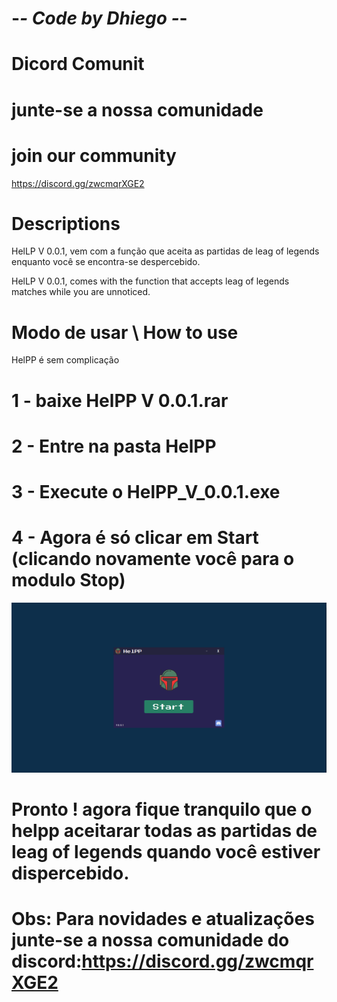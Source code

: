 # -*- Code by Dhiego -*-
# Dicord Comunit
# junte-se a nossa comunidade
# join our community
https://discord.gg/zwcmqrXGE2



# Descriptions
HelLP V 0.0.1, vem com a função que aceita as partidas de leag of legends enquanto você se encontra-se despercebido.

HelLP V 0.0.1, comes with the function that accepts leag of legends matches while you are unnoticed.

# Modo de usar \ How to use

HelPP é sem complicação 

# 1 - baixe HelPP V 0.0.1.rar 
# 2 - Entre na pasta HelPP
# 3 - Execute o HelPP_V_0.0.1.exe
# 4 - Agora é só clicar em Start (clicando novamente você para o modulo Stop) 
![alt text](https://github.com/HelPPCorporation/Free-lol-auto-accept-/blob/main/img1.png)

# Pronto ! agora fique tranquilo que o helpp aceitarar todas as partidas de leag of legends quando você estiver dispercebido.

# Obs: Para novidades e atualizações junte-se a nossa comunidade do discord:https://discord.gg/zwcmqrXGE2
